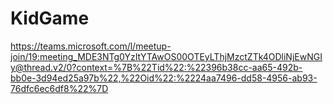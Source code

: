 # KidGame

https://teams.microsoft.com/l/meetup-join/19:meeting_MDE3NTg0YzItYTAwOS00OTEyLThjMzctZTk4ODliNjEwNGIy@thread.v2/0?context=%7B%22Tid%22:%22396b38cc-aa65-492b-bb0e-3d94ed25a97b%22,%22Oid%22:%2224aa7496-dd58-4956-ab93-76dfc6ec6df8%22%7D
